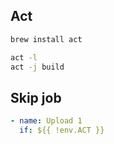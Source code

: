 ## Act

```bash
brew install act

act -l
act -j build
```

## Skip job

```yaml
- name: Upload 1
  if: ${{ !env.ACT }}
```